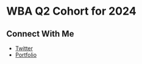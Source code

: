 # WBA Q2 Cohort for 2024

## Connect With Me

- [Twitter](https://twiiter.com/hemantwasthere)
- [Portfolio](https://hemant.lol)
